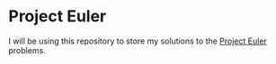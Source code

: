 Project Euler
===

I will be using this repository to store my solutions to the [Project Euler](https://projecteuler.net/) problems.

